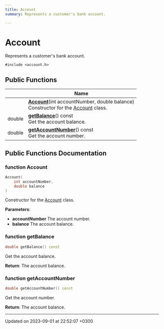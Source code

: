 ```yaml
---
title: Account
summary: Represents a customer's bank account. 

---
```


# Account



Represents a customer's bank account. 


`#include <account.h>`

## Public Functions

|                | Name           |
| -------------- | -------------- |
| | **[Account](Classes/classAccount.md#function-account)**(int accountNumber, double balance)<br>Constructor for the [Account](Classes/classAccount.md) class.  |
| double | **[getBalance](Classes/classAccount.md#function-getbalance)**() const<br>Get the account balance.  |
| double | **[getAccountNumber](Classes/classAccount.md#function-getaccountnumber)**() const<br>Get the account number.  |

## Public Functions Documentation

### function Account

```cpp
Account(
    int accountNumber,
    double balance
)
```

Constructor for the [Account](Classes/classAccount.md) class. 

**Parameters**: 

  * **accountNumber** The account number. 
  * **balance** The account balance. 


### function getBalance

```cpp
double getBalance() const
```

Get the account balance. 

**Return**: The account balance. 

### function getAccountNumber

```cpp
double getAccountNumber() const
```

Get the account number. 

**Return**: The account balance. 

-------------------------------

Updated on 2023-09-01 at 22:52:07 +0300